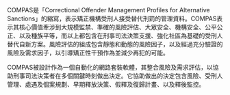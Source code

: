 COMPAS是「Correctional Offender Management Profiles for Alternative Sanctions」的縮寫，表示矯正機構受刑人接受替代刑罰的管理資料。COMPAS表示其核心價值牽涉到大規模監禁、準確的風險評估、大眾安全、機構安全、公平公正、以及種族平等，而以上都包含在刑事司法決策支援、強化社區為基礎的受刑人替代自新方案。風險評估的組成包含靜態和動態的風險因子，以及經過充分驗證的風險及需求因子，以引導矯正性干預作為並減少再犯的可能。

COMPAS被設計作為一個自動化的網路套裝軟體，其整合風險及需求評估，以協助刑事司法決策者在多個關鍵時刻做出決定。它協助做出的決定包含風險、受刑人管理、處遇及個案規劃、早期釋放決策、假釋及復歸計畫、以及釋後監控。